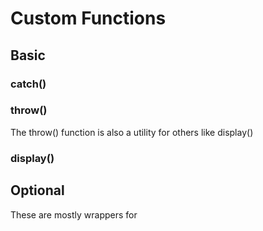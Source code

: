# Custom Functions
## Basic

### catch()

### throw()

The throw() function is also a utility for others like display()

### display()

## Optional

These are mostly wrappers for 
